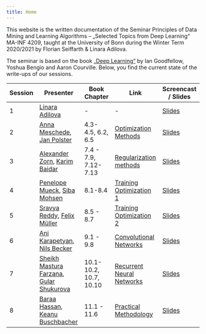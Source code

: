 ```yaml
---
title: Home
---
```


This website is the written documentation of the Seminar Principles of Data Mining and Learning Algorithms – „Selected Topics from Deep Learning“ MA-INF 4209, taught at the University of Bonn during the Winter Term 2020/2021 by Florian Seiffarth & Linara Adilova.

The seminar is based on the book [„Deep Learning“](https://www.deeplearningbook.org/) by Ian Goodfellow, Yoshua Bengio and Aaron Courville. Below, you find the current state of the write-ups of our sessions.

| Session | Presenter | Book Chapter | Link | Screencast / Slides |
|---------|-----------|--------------|------|------------|
| 1 | [Linara Adilova](https://github.com/link-er) | - | - | [Slides](slides/IntroductionTalk.pdf) |
| 2 | [Anna Meschede](https://github.com/annamariameschede), [Jan Polster](https://github.com/janpolster) | 4.3-4.5, 6.2, 6.5 | [Optimization Methods](s01_OptimizationMethods.md) | [Slides](slides/OptimizationMethods.pdf) |
| 3 | [Alexander Zorn](https://github.com/alexanderzorn), [Karim Baidar](https://github.com/karimbaidar) |  7.4 - 7.9, 7.12-7.13 | [Regularization methods](s02_Regularization.md) |[Slides](slides/Regularization_Methods.pdf)|
| 4 | [Penelope Mueck](https://github.com/pemuec), [Siba Mohsen](https://github.com/MSiba) | 8.1-8.4 | [Training Optimization 1](s03_TrainingOptimization1.md) |[Slides](slides/TrainingOptimization1.pdf)|
| 5 | [Sravya Reddy](https://github.com/SravyaMadupu), [Felix Müller](https://github.com/felixbmuller) | 8.5 - 8.7 | [Training Optimization 2](s04_TrainingOptimization2.md) | [Slides](slides/TrainingOptimization2.pdf)|
| 6 | [Ani Karapetyan](https://github.com/AniKar), [Nils Becker](https://github.com/s6nlbeck) | 9.1 - 9.8 | [Convolutional Networks](s05_ConvolutionalNetworks.md) |[Slides](slides/ConvolutionalNetworks.pdf)|
| 7 | [Sheikh Mastura Farzana](https://github.com/SheikhMasturaFarzana), [Gular Shukurova](https://github.com/gularShukur) | 10.1-10.2, 10.7, 10.10 | [Recurrent Neural Networks](s06_RecurrentNeuralNets.md) |[Slides](slides/RecurrentNeuralNets.pdf) |
| 8 | [Baraa Hassan](https://github.com/baraaHassan), [Keanu Buschbacher](https://github.com/Flynamic) | 11.1 - 11.6 | [Practical Methodology](s07_PracticalMethodology.md) | [Slides](slides/Practical_Methodology.pdf) |


<!-- ## Table of Contents

{% for p in site.pages %}
- [{{p.title}}]({{site.baseurl}}{{p.url}})
{% endfor %}
 -->
